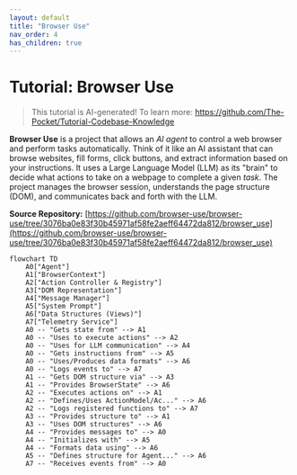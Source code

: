 ```yaml
---
layout: default
title: "Browser Use"
nav_order: 4
has_children: true
---
```


# Tutorial: Browser Use

> This tutorial is AI-generated! To learn more: https://github.com/The-Pocket/Tutorial-Codebase-Knowledge

**Browser Use** is a project that allows an *AI agent* to control a web browser and perform tasks automatically.
Think of it like an AI assistant that can browse websites, fill forms, click buttons, and extract information based on your instructions. It uses a Large Language Model (LLM) as its "brain" to decide what actions to take on a webpage to complete a given *task*. The project manages the browser session, understands the page structure (DOM), and communicates back and forth with the LLM.


**Source Repository:** [https://github.com/browser-use/browser-use/tree/3076ba0e83f30b45971af58fe2aeff64472da812/browser_use](https://github.com/browser-use/browser-use/tree/3076ba0e83f30b45971af58fe2aeff64472da812/browser_use)

```mermaid
flowchart TD
    A0["Agent"]
    A1["BrowserContext"]
    A2["Action Controller & Registry"]
    A3["DOM Representation"]
    A4["Message Manager"]
    A5["System Prompt"]
    A6["Data Structures (Views)"]
    A7["Telemetry Service"]
    A0 -- "Gets state from" --> A1
    A0 -- "Uses to execute actions" --> A2
    A0 -- "Uses for LLM communication" --> A4
    A0 -- "Gets instructions from" --> A5
    A0 -- "Uses/Produces data formats" --> A6
    A0 -- "Logs events to" --> A7
    A1 -- "Gets DOM structure via" --> A3
    A1 -- "Provides BrowserState" --> A6
    A2 -- "Executes actions on" --> A1
    A2 -- "Defines/Uses ActionModel/Ac..." --> A6
    A2 -- "Logs registered functions to" --> A7
    A3 -- "Provides structure to" --> A1
    A3 -- "Uses DOM structures" --> A6
    A4 -- "Provides messages to" --> A0
    A4 -- "Initializes with" --> A5
    A4 -- "Formats data using" --> A6
    A5 -- "Defines structure for Agent..." --> A6
    A7 -- "Receives events from" --> A0
```
